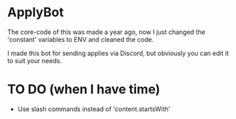 # ApplyBot

The core-code of this was made a year ago, now I just changed the 'constant' variables to ENV and cleaned the code.

I made this bot for sending applies via Discord, but obviously you can edit it to suit your needs.

# TO DO (when I have time)

- Use slash commands instead of 'content.startsWith'
